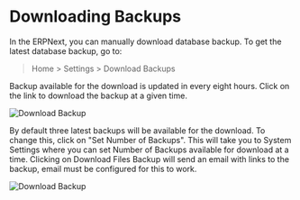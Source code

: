 <!-- add-breadcrumbs -->
# Downloading Backups

In the ERPNext, you can manually download database backup. To get the latest database backup, go to:

> Home > Settings > Download Backups

Backup available for the download is updated in every eight hours. Click on the link to download the backup at a given time.

<img class="screenshot" alt="Download Backup" src="{{docs_base_url}}/assets/img/articles/download-backup-1.png">

By default three latest backups will be available for the download. To change this, click on "Set Number of Backups". This will take you to System Settings where you can set Number of Backups available for download at a time. Clicking on Download Files Backup will send an email with links to the backup, email must be configured for this to work.

<img class="screenshot" alt="Download Backup" src="{{docs_base_url}}/assets/img/articles/download-backup-2.png">
